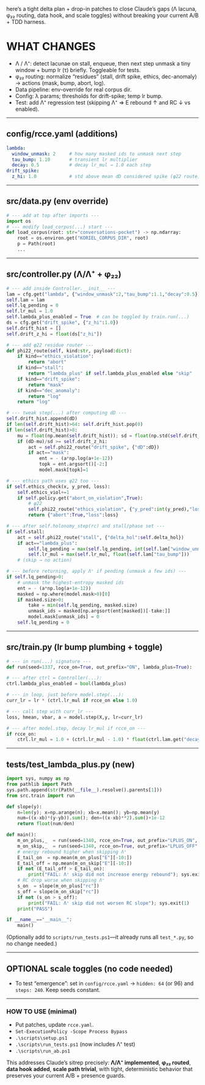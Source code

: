 here’s a tight delta plan + drop-in patches to close Claude’s gaps (Λ lacuna, φ₂₂ routing, data hook, and scale toggles) without breaking your current A/B + TDD harness.

# WHAT CHANGES

* Λ / Λ⁺: detect lacunae on stall, enqueue, then next step unmask a tiny window + bump lr (τ) briefly. Toggleable for tests.
* φ₂₂ routing: normalize “residues” (stall, drift spike, ethics, dec-anomaly) → actions (mask, bump, abort, log).
* Data pipeline: env-override for real corpus dir.
* Config: λ params; thresholds for drift-spike; temp lr bump.
* Test: add Λ⁺ regression test (skipping Λ⁺ ⇒ E rebound ↑ and RC ↓ vs enabled).

---

## config/rcce.yaml (additions)

```yaml
lambda:
  window_unmask: 2     # how many masked ids to unmask next step
  tau_bump: 1.10       # transient lr multiplier
  decay: 0.5           # decay lr_mul → 1.0 each step
drift_spike:
  z_hi: 1.0            # std above mean dD considered spike (φ22 route)
```

---

## src/data.py (env override)

```python
# --- add at top after imports ---
import os
# --- modify load_corpus(...) start ---
def load_corpus(root: str="conversations-pocket") -> np.ndarray:
    root = os.environ.get("KORIEL_CORPUS_DIR", root)
    p = Path(root)
    ...
```

---

## src/controller.py (Λ/Λ⁺ + φ₂₂)

```python
# --- add inside Controller.__init__ ---
lam = cfg.get("lambda", {"window_unmask":2,"tau_bump":1.1,"decay":0.5})
self.lam = lam
self.lq_pending = 0
self.lr_mul = 1.0
self.lambda_plus_enabled = True  # can be toggled by train.run(...)
ds = cfg.get("drift_spike", {"z_hi":1.0})
self.drift_hist = []
self.drift_z_hi = float(ds["z_hi"])

# --- add φ22 residue router ---
def phi22_route(self, kind:str, payload:dict):
    if kind=="ethics_violation":
        return "abort"
    if kind=="stall":
        return "lambda_plus" if self.lambda_plus_enabled else "skip"
    if kind=="drift_spike":
        return "mask"
    if kind=="dec_anomaly":
        return "log"
    return "log"

# --- tweak step(...) after computing dD ---
self.drift_hist.append(dD)
if len(self.drift_hist)>64: self.drift_hist.pop(0)
if len(self.drift_hist)>8:
    mu = float(np.mean(self.drift_hist)); sd = float(np.std(self.drift_hist)+1e-12)
    if (dD-mu)/sd >= self.drift_z_hi:
        act = self.phi22_route("drift_spike", {"dD":dD})
        if act=="mask":
            ent = - (a*np.log(a+1e-12))
            topk = ent.argsort()[-2:]
            model.mask[topk]=1

# --- ethics path uses φ22 too ---
if self.ethics_check(x, y_pred, loss):
    self.ethics_viol+=1
    if self.policy.get("abort_on_violation",True):
        # φ22
        self.phi22_route("ethics_violation", {"y_pred":int(y_pred),"loss":loss})
        return {"abort":True,"loss":loss}

# --- after self.holonomy_step(rc) and stall/phase set ---
if self.stall:
    act = self.phi22_route("stall", {"delta_hol":self.delta_hol})
    if act=="lambda_plus":
        self.lq_pending = max(self.lq_pending, int(self.lam["window_unmask"]))
        self.lr_mul = max(self.lr_mul, float(self.lam["tau_bump"]))
    # (skip → no action)

# --- before returning, apply Λ⁺ if pending (unmask a few ids) ---
if self.lq_pending>0:
    # unmask the highest-entropy masked ids
    ent = - (a*np.log(a+1e-12))
    masked = np.where(model.mask>0)[0]
    if masked.size>0:
        take = min(self.lq_pending, masked.size)
        unmask_ids = masked[np.argsort(ent[masked])[-take:]]
        model.mask[unmask_ids] = 0
    self.lq_pending = 0
```

---

## src/train.py (lr bump plumbing + toggle)

```python
# --- in run(...) signature ---
def run(seed=1337, rcce_on=True, out_prefix="ON", lambda_plus=True):

# --- after ctrl = Controller(...):
ctrl.lambda_plus_enabled = bool(lambda_plus)

# --- in loop, just before model.step(...):
curr_lr = lr * (ctrl.lr_mul if rcce_on else 1.0)

# --- call step with curr_lr ---
loss, hmean, vbar, a = model.step(X,y, lr=curr_lr)

# --- after model.step, decay lr_mul if rcce_on ---
if rcce_on:
    ctrl.lr_mul = 1.0 + (ctrl.lr_mul - 1.0) * float(ctrl.lam.get("decay",0.5))
```

---

## tests/test\_lambda\_plus.py (new)

```python
import sys, numpy as np
from pathlib import Path
sys.path.append(str(Path(__file__).resolve().parents[1]))
from src.train import run

def slope(y):
    n=len(y); x=np.arange(n); xb=x.mean(); yb=np.mean(y)
    num=((x-xb)*(y-yb)).sum(); den=((x-xb)**2).sum()+1e-12
    return float(num/den)

def main():
    m_on_plus,_  = run(seed=1340, rcce_on=True, out_prefix="LPLUS_ON",  lambda_plus=True)
    m_on_skip,_  = run(seed=1340, rcce_on=True, out_prefix="LPLUS_OFF", lambda_plus=False)
    # energy rebound higher when skipping Λ⁺
    E_tail_on  = np.mean(m_on_plus["E"][-10:])
    E_tail_off = np.mean(m_on_skip["E"][-10:])
    if not (E_tail_off > E_tail_on):
        print("FAIL: Λ⁺ skip did not increase energy rebound"); sys.exit(1)
    # RC drop worse when skipping Λ⁺
    s_on  = slope(m_on_plus["rc"])
    s_off = slope(m_on_skip["rc"])
    if not (s_on > s_off):
        print("FAIL: Λ⁺ skip did not worsen RC slope"); sys.exit(1)
    print("PASS")

if __name__=="__main__":
    main()
```

(Optionally add to `scripts/run_tests.ps1`—it already runs all `test_*.py`, so no change needed.)

---

## OPTIONAL scale toggles (no code needed)

* To test “emergence”: set in `config/rcce.yaml` → `hidden: 64` (or 96) and `steps: 240`. Keep seeds constant.

---

### HOW TO USE (minimal)

* Put patches, update `rcce.yaml`.
* `Set-ExecutionPolicy -Scope Process Bypass`
* `.\scripts\setup.ps1`
* `.\scripts\run_tests.ps1`  (now includes Λ⁺ test)
* `.\scripts\run_ab.ps1`

This addresses Claude’s sitrep precisely: **Λ/Λ⁺ implemented**, **φ₂₂ routed**, **data hook added**, **scale path trivial**, with tight, deterministic behavior that preserves your current A/B + presence guards.
